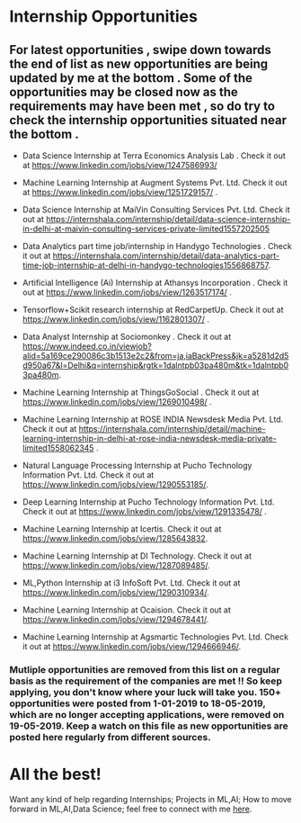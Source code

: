 # Internship Opportunities

## For latest opportunities , swipe down towards the end of list as new opportunities are being updated by me at the bottom . Some of the opportunities may be closed now as the requirements may have been met , so do try to check the internship opportunities situated near the bottom .

- Data Science Internship at Terra Economics Analysis Lab . Check it out at https://www.linkedin.com/jobs/view/1247586993/

- Machine Learning Internship at Augment Systems Pvt. Ltd. Check it out at https://www.linkedin.com/jobs/view/1251729157/ .

- Data Science Internship at MaiVin Consulting Services Pvt. Ltd. Check it out at https://internshala.com/internship/detail/data-science-internship-in-delhi-at-maivin-consulting-services-private-limited1557202505

- Data Analytics part time job/internship in Handygo Technologies . Check it out at https://internshala.com/internship/detail/data-analytics-part-time-job-internship-at-delhi-in-handygo-technologies1556868757.

- Artificial Intelligence (Ai) Internship at Athansys Incorporation . Check it out at https://www.linkedin.com/jobs/view/1263517174/ .

- Tensorflow+Scikit research internship at RedCarpetUp. Check it out at https://www.linkedin.com/jobs/view/1162801307/ .

- Data Analyst Internship at Sociomonkey . Check it out at https://www.indeed.co.in/viewjob?alid=5a169ce290086c3b1513e2c2&from=ja,iaBackPress&jk=a5281d2d5d950a67&l=Delhi&q=internship&rgtk=1dalntpb03pa480m&tk=1dalntpb03pa480m.

- Machine Learning Internship at ThingsGoSocial . Check it out at https://www.linkedin.com/jobs/view/1269010498/ .

- Machine Learning Internship at ROSE INDIA Newsdesk Media Pvt. Ltd. Check it out at https://internshala.com/internship/detail/machine-learning-internship-in-delhi-at-rose-india-newsdesk-media-private-limited1558062345 .

- Natural Language Processing Internship at Pucho Technology Information Pvt. Ltd. Check it out at https://www.linkedin.com/jobs/view/1290553185/.

- Deep Learning Internship at Pucho Technology Information Pvt. Ltd. Check it out at https://www.linkedin.com/jobs/view/1291335478/ .

- Machine Learning Internship at Icertis. Check it out at https://www.linkedin.com/jobs/view/1285643832.

- Machine Learning Internship at DI Technology. Check it out at https://www.linkedin.com/jobs/view/1287089485/.

- ML,Python Internship at i3 InfoSoft Pvt. Ltd. Check it out at https://www.linkedin.com/jobs/view/1290310934/.

- Machine Learning Internship at Ocaision. Check it out at https://www.linkedin.com/jobs/view/1294678441/.

- Machine Learning Internship at Agsmartic Technologies Pvt. Ltd. Check it out at https://www.linkedin.com/jobs/view/1294666946/.

### Mutliple opportunities are removed from this list on a regular basis as the requirement of the companies are met !! So keep applying, you don't know where your luck will take you. 150+ opportunities were posted from 1-01-2019 to 18-05-2019, which are no longer accepting applications, were removed on 19-05-2019. Keep a watch on this file as new opportunities are posted here regularly from different sources.

# All the best!

Want any kind of help regarding Internships; Projects in ML,AI; How to move forward in ML,AI,Data Science; feel free to connect with me [here](https://ayonroy.ml/contact).

